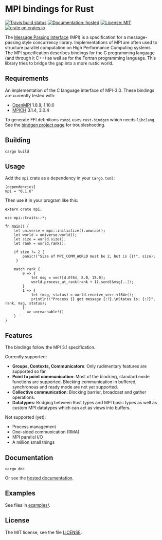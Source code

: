 # MPI bindings for Rust

[![Travis build status][travis-shield]][travis] [![Documentation: hosted][doc-shield]][doc] [![License: MIT][license-shield]][license] [![crate on crates.io][crate-shield]][crate]

The [Message Passing Interface][MPI] (MPI) is a specification for a
message-passing style concurrency library. Implementations of MPI are often used to structure
parallel computation on High Performance Computing systems. The MPI specification describes
bindings for the C programming language (and through it C++) as well as for the Fortran
programming language. This library tries to bridge the gap into a more rustic world.

[travis-shield]: https://img.shields.io/travis/bsteinb/rsmpi.svg?style=flat-square
[travis]: https://travis-ci.org/bsteinb/rsmpi
[doc-shield]: https://img.shields.io/badge/documentation-hosted-blue.svg?style=flat-square
[doc]: http://bsteinb.github.io/rsmpi/
[license-shield]: https://img.shields.io/github/license/bsteinb/rsmpi.svg?style=flat-square
[license]: https://github.com/bsteinb/rsmpi/blob/master/LICENSE
[crate-shield]: https://img.shields.io/crates/v/mpi.svg?style=flat-square
[crate]: https://crates.io/crates/mpi
[MPI]: http://www.mpi-forum.org

## Requirements

An implementation of the C language interface of MPI-3.0. These bindings are currently tested with:

- [OpenMPI][OpenMPI] 1.8.8, 1.10.0
- [MPICH][MPICH] 3.1.4, 3.0.4

To generate FFI definitions `rsmpi` uses `rust-bindgen` which needs `libclang`. See the [bindgen project page][bindgen] for troubleshooting.

[OpenMPI]: https://www.open-mpi.org
[MPICH]: https://www.mpich.org
[bindgen]: https://github.com/crabtw/rust-bindgen

## Building

```
cargo build
```

## Usage

Add the `mpi` crate as a dependency in your `Cargo.toml`:

```
[dependencies]
mpi = "0.1.8"
```

Then use it in your program like this:

```
extern crate mpi;

use mpi::traits::*;

fn main() {
    let universe = mpi::initialize().unwrap();
    let world = universe.world();
    let size = world.size();
    let rank = world.rank();

    if size != 2 {
        panic!("Size of MPI_COMM_WORLD must be 2, but is {}!", size);
     }

    match rank {
        0 => {
            let msg = vec![4.0f64, 8.0, 15.0];
            world.process_at_rank(rank + 1).send(&msg[..]);
        }
        1 => {
            let (msg, status) = world.receive_vec::<f64>();
            println!("Process {} got message {:?}.\nStatus is: {:?}", rank, msg, status);
        }
        _ => unreachable!()
    }
}
```

## Features

The bindings follow the MPI 3.1 specification.

Currently supported:

- **Groups, Contexts, Communicators**: Only rudimentary features are supported so far.
- **Point to point communication**: Most of the blocking, standard mode functions are supported.
Blocking communication in buffered, synchronous and ready mode are not yet supported.
- **Collective communication**: Blocking barrier, broadcast and gather operations.
- **Datatypes**: Bridging between Rust types and MPI basic types as well as custom MPI datatypes
which can act as views into buffers.

Not supported (yet):

- Process management
- One-sided communication (RMA)
- MPI parallel I/O
- A million small things

## Documentation

```
cargo doc
```

Or see the [hosted documentation][doc].

## Examples

See files in [examples/][examples].

[examples]: https://github.com/bsteinb/rsmpi/tree/master/examples

## License

The MIT license, see the file [LICENSE][license].
